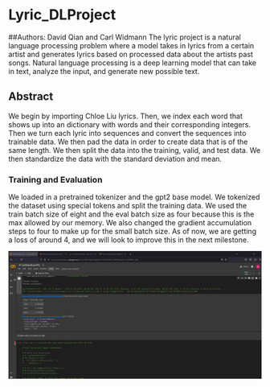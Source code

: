 # Lyric_DLProject
##Authors: David Qian and Carl Widmann
The lyric project is a natural language processing problem where a model takes in lyrics from a certain artist and generates lyrics based on processed data about the artists past songs. Natural language processing is a deep learning model that can take in text, analyze the input, and generate new possible text.

## Abstract

We begin by importing Chloe Liu lyrics. Then, we index each word that shows up into an dictionary with words and their corresponding integers. Then we turn each lyric into sequences and convert the sequences into trainable data. We then pad the data in order to create data that is of the same length. We then split the data into the training, valid, and test data. We then standardize the data with the standard deviation and mean. 

### Training and Evaluation

We loaded in a pretrained tokenizer and the gpt2 base model. We tokenized the dataset using special tokens and split the training data. We used the train batch size of eight and the eval batch size as four because this is the max allowed by our memory. We also changed the gradient accumulation steps to four to make up for the small batch size. As of now, we are getting a loss of around 4, and we will look to improve this in the next milestone. 

![plot](./dl.png)
